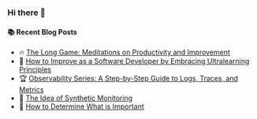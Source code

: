 ### Hi there 👋

<!--
**jorzel/jorzel** is a ✨ _special_ ✨ repository because its `README.md` (this file) appears on your GitHub profile.

Here are some ideas to get you started:

- 🔭 I’m currently working on ...
- 🌱 I’m currently learning ...
- 👯 I’m looking to collaborate on ...
- 🤔 I’m looking for help with ...
- 💬 Ask me about ...
- 📫 How to reach me: ...
- 😄 Pronouns: ...
- ⚡ Fun fact: ...
-->

#### :books: Recent Blog Posts
<!-- BLOGPOSTS:START -->
 - 🔥 [The Long Game: Meditations on Productivity and Improvement](https://levelup.gitconnected.com/the-long-game-meditations-on-productivity-and-improvement-8f47edf34cd2?source=rss-607ede630b31------2)
 - 📰 [How to Improve as a Software Developer by Embracing Ultralearning Principles](https://levelup.gitconnected.com/how-to-improve-as-a-software-developer-by-embracing-ultralearning-principles-c8e7706f213d?source=rss-607ede630b31------2)
 - 🏆 [Observability Series: A Step-by-Step Guide to Logs, Traces, and Metrics](https://levelup.gitconnected.com/observability-series-a-step-by-step-guide-to-logs-traces-and-metrics-9860d7c46220?source=rss-607ede630b31------2)
 - 🔘 [The Idea of Synthetic Monitoring](https://levelup.gitconnected.com/the-idea-of-synthetic-monitoring-6c1e9d1caa07?source=rss-607ede630b31------2)
 - 📰 [How to Determine What is Important](https://medium.com/@orzel.jarek/how-to-determine-what-is-important-13302d3ebc9f?source=rss-607ede630b31------2)<!-- BLOGPOSTS:END -->